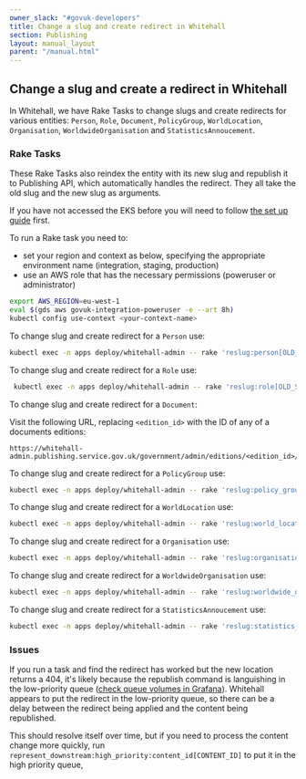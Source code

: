 ```yaml
---
owner_slack: "#govuk-developers"
title: Change a slug and create redirect in Whitehall
section: Publishing
layout: manual_layout
parent: "/manual.html"
---
```


## Change a slug and create a redirect in Whitehall

In Whitehall, we have Rake Tasks to change slugs and create redirects for
various entities: `Person`, `Role`, `Document`, `PolicyGroup`, `WorldLocation`,
`Organisation`, `WorldwideOrganisation` and `StatisticsAnnoucement`.

### Rake Tasks

These Rake Tasks also reindex the entity with its new slug and republish it to
Publishing API, which automatically handles the redirect. They all take the old
slug and the new slug as arguments.

If you have not accessed the EKS before you will need to follow [the set up guide](/kubernetes/get-started/set-up-tools/) first.

To run a Rake task you need to:

- set your region and context as below, specifying the appropriate environment name (integration, staging, production)
- use an AWS role that has the necessary permissions (poweruser or administrator)

```bash
export AWS_REGION=eu-west-1
eval $(gds aws govuk-integration-poweruser -e --art 8h)
kubectl config use-context <your-context-name>
```

To change slug and create redirect for a `Person` use:

```bash
kubectl exec -n apps deploy/whitehall-admin -- rake 'reslug:person[OLD_SLUG,NEW_SLUG]'
```

To change slug and create redirect for a `Role` use:

```bash
 kubectl exec -n apps deploy/whitehall-admin -- rake 'reslug:role[OLD_SLUG,NEW_SLUG]'
 ```

To change slug and create redirect for a `Document`:

Visit the following URL, replacing `<edition_id>` with the ID of any of a documents editions:

```
https://whitehall-admin.publishing.service.gov.uk/government/admin/editions/<edition_id>/edit_slug
```

To change slug and create redirect for a `PolicyGroup` use:

```bash
kubectl exec -n apps deploy/whitehall-admin -- rake 'reslug:policy_group[OLD_SLUG,NEW_SLUG]'
```

To change slug and create redirect for a `WorldLocation` use:

```bash
kubectl exec -n apps deploy/whitehall-admin -- rake 'reslug:world_location[OLD_SLUG,NEW_SLUG]'
```

To change slug and create redirect for a `Organisation` use:

```bash
kubectl exec -n apps deploy/whitehall-admin -- rake 'reslug:organisation[OLD_SLUG,NEW_SLUG]'
```

To change slug and create redirect for a `WorldwideOrganisation` use:

```bash
kubectl exec -n apps deploy/whitehall-admin -- rake 'reslug:worldwide_organisation[OLD_SLUG,NEW_SLUG]'
```

To change slug and create redirect for a `StatisticsAnnoucement` use:

```bash
kubectl exec -n apps deploy/whitehall-admin -- rake 'reslug:statistics_annoucement[OLD_SLUG,NEW_SLUG]'
```

### Issues

If you run a task and find the redirect has worked but the new location returns
a 404, it's likely because the republish command is languishing in the
low-priority queue ([check queue volumes in Grafana][grafana-queue-volumes]).
Whitehall appears to put the redirect in the low-priority queue, so there can
be a delay between the redirect being applied and the content being republished.

This should resolve itself over time, but if you need to process the content
change more quickly, run `represent_downstream:high_priority:content_id[CONTENT_ID]`
to put it in the high priority queue,

[grafana-queue-volumes]: https://grafana.eks.production.govuk.digital/d/sidekiq-queues/sidekiq3a-queue-length-max-delay?orgId=1
